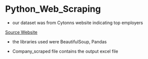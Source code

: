 # Python_Web_Scraping

- our dataset was from Cytonns website indicating top employers

[Source Website](https://cytonn.com/blog/article/cytonn-top-employer)

- the libraries used were BeautifulSoup, Pandas

- Company_scraped file contains the output excel file

